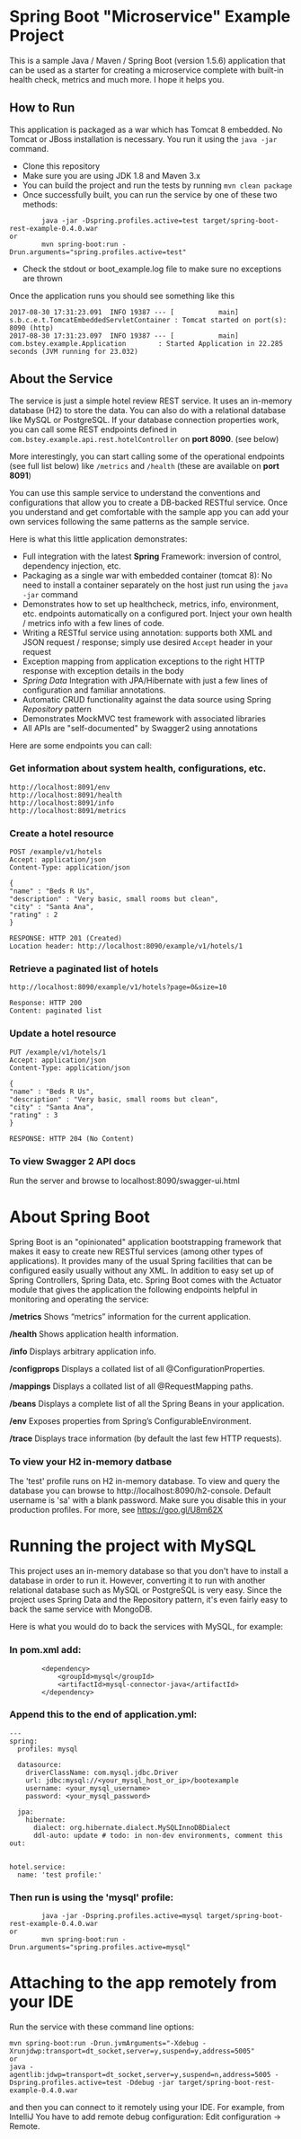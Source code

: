 # Spring Boot "Microservice" Example Project

This is a sample Java / Maven / Spring Boot (version 1.5.6) application that can be used as a starter for creating a microservice complete with built-in health check, metrics and much more. I hope it helps you.

## How to Run

This application is packaged as a war which has Tomcat 8 embedded. No Tomcat or JBoss installation is necessary. You run it using the ```java -jar``` command.

* Clone this repository
* Make sure you are using JDK 1.8 and Maven 3.x
* You can build the project and run the tests by running ```mvn clean package```
* Once successfully built, you can run the service by one of these two methods:
```
        java -jar -Dspring.profiles.active=test target/spring-boot-rest-example-0.4.0.war
or
        mvn spring-boot:run -Drun.arguments="spring.profiles.active=test"
```
* Check the stdout or boot_example.log file to make sure no exceptions are thrown

Once the application runs you should see something like this

```
2017-08-30 17:31:23.091  INFO 19387 --- [           main] s.b.c.e.t.TomcatEmbeddedServletContainer : Tomcat started on port(s): 8090 (http)
2017-08-30 17:31:23.097  INFO 19387 --- [           main] com.bstey.example.Application        : Started Application in 22.285 seconds (JVM running for 23.032)
```

## About the Service

The service is just a simple hotel review REST service. It uses an in-memory database (H2) to store the data. You can also do with a relational database like MySQL or PostgreSQL. If your database connection properties work, you can call some REST endpoints defined in ```com.bstey.example.api.rest.hotelController``` on **port 8090**. (see below)

More interestingly, you can start calling some of the operational endpoints (see full list below) like ```/metrics``` and ```/health``` (these are available on **port 8091**)

You can use this sample service to understand the conventions and configurations that allow you to create a DB-backed RESTful service. Once you understand and get comfortable with the sample app you can add your own services following the same patterns as the sample service.

Here is what this little application demonstrates:

* Full integration with the latest **Spring** Framework: inversion of control, dependency injection, etc.
* Packaging as a single war with embedded container (tomcat 8): No need to install a container separately on the host just run using the ``java -jar`` command
* Demonstrates how to set up healthcheck, metrics, info, environment, etc. endpoints automatically on a configured port. Inject your own health / metrics info with a few lines of code.
* Writing a RESTful service using annotation: supports both XML and JSON request / response; simply use desired ``Accept`` header in your request
* Exception mapping from application exceptions to the right HTTP response with exception details in the body
* *Spring Data* Integration with JPA/Hibernate with just a few lines of configuration and familiar annotations.
* Automatic CRUD functionality against the data source using Spring *Repository* pattern
* Demonstrates MockMVC test framework with associated libraries
* All APIs are "self-documented" by Swagger2 using annotations

Here are some endpoints you can call:

### Get information about system health, configurations, etc.

```
http://localhost:8091/env
http://localhost:8091/health
http://localhost:8091/info
http://localhost:8091/metrics
```

### Create a hotel resource

```
POST /example/v1/hotels
Accept: application/json
Content-Type: application/json

{
"name" : "Beds R Us",
"description" : "Very basic, small rooms but clean",
"city" : "Santa Ana",
"rating" : 2
}

RESPONSE: HTTP 201 (Created)
Location header: http://localhost:8090/example/v1/hotels/1
```

### Retrieve a paginated list of hotels

```
http://localhost:8090/example/v1/hotels?page=0&size=10

Response: HTTP 200
Content: paginated list
```

### Update a hotel resource

```
PUT /example/v1/hotels/1
Accept: application/json
Content-Type: application/json

{
"name" : "Beds R Us",
"description" : "Very basic, small rooms but clean",
"city" : "Santa Ana",
"rating" : 3
}

RESPONSE: HTTP 204 (No Content)
```
### To view Swagger 2 API docs

Run the server and browse to localhost:8090/swagger-ui.html

# About Spring Boot

Spring Boot is an "opinionated" application bootstrapping framework that makes it easy to create new RESTful services (among other types of applications). It provides many of the usual Spring facilities that can be configured easily usually without any XML. In addition to easy set up of Spring Controllers, Spring Data, etc. Spring Boot comes with the Actuator module that gives the application the following endpoints helpful in monitoring and operating the service:

**/metrics** Shows “metrics” information for the current application.

**/health** Shows application health information.

**/info** Displays arbitrary application info.

**/configprops** Displays a collated list of all @ConfigurationProperties.

**/mappings** Displays a collated list of all @RequestMapping paths.

**/beans** Displays a complete list of all the Spring Beans in your application.

**/env** Exposes properties from Spring’s ConfigurableEnvironment.

**/trace** Displays trace information (by default the last few HTTP requests).

### To view your H2 in-memory datbase

The 'test' profile runs on H2 in-memory database. To view and query the database you can browse to http://localhost:8090/h2-console. Default username is 'sa' with a blank password. Make sure you disable this in your production profiles. For more, see https://goo.gl/U8m62X

# Running the project with MySQL

This project uses an in-memory database so that you don't have to install a database in order to run it. However, converting it to run with another relational database such as MySQL or PostgreSQL is very easy. Since the project uses Spring Data and the Repository pattern, it's even fairly easy to back the same service with MongoDB.

Here is what you would do to back the services with MySQL, for example:

### In pom.xml add:

```
        <dependency>
            <groupId>mysql</groupId>
            <artifactId>mysql-connector-java</artifactId>
        </dependency>
```

### Append this to the end of application.yml:

```
---
spring:
  profiles: mysql

  datasource:
    driverClassName: com.mysql.jdbc.Driver
    url: jdbc:mysql://<your_mysql_host_or_ip>/bootexample
    username: <your_mysql_username>
    password: <your_mysql_password>

  jpa:
    hibernate:
      dialect: org.hibernate.dialect.MySQLInnoDBDialect
      ddl-auto: update # todo: in non-dev environments, comment this out:


hotel.service:
  name: 'test profile:'
```

### Then run is using the 'mysql' profile:

```
        java -jar -Dspring.profiles.active=mysql target/spring-boot-rest-example-0.4.0.war
or
        mvn spring-boot:run -Drun.arguments="spring.profiles.active=mysql"
```

# Attaching to the app remotely from your IDE

Run the service with these command line options:

```
mvn spring-boot:run -Drun.jvmArguments="-Xdebug -Xrunjdwp:transport=dt_socket,server=y,suspend=y,address=5005"
or
java -agentlib:jdwp=transport=dt_socket,server=y,suspend=n,address=5005 -Dspring.profiles.active=test -Ddebug -jar target/spring-boot-rest-example-0.4.0.war
```
and then you can connect to it remotely using your IDE. For example, from IntelliJ You have to add remote debug configuration: Edit configuration -> Remote.





